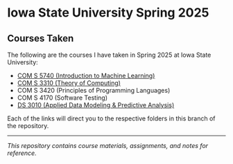 # Iowa State University Spring 2025

## Courses Taken

The following are the courses I have taken in Spring 2025 at Iowa State University:

- [COM S 5740 (Introduction to Machine Learning)](https://github.com/msspranavasai/ISU/tree/Spring-2025/COM%20S%205740)
- [COM S 3310 (Theory of Computing)](https://github.com/msspranavasai/ISU/tree/Spring-2025/COM%20S%203310)
- COM S 3420 (Principles of Programming Languages)
- COM S 4170 (Software Testing)
- [DS 3010 (Applied Data Modeling & Predictive Analysis)](https://github.com/msspranavasai/ISU/tree/Spring-2025/DS%203010)

Each of the links will direct you to the respective folders in this branch of the repository.

---
_This repository contains course materials, assignments, and notes for reference._
